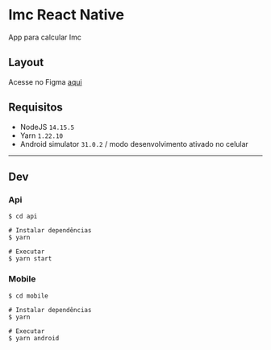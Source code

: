 # Imc React Native

App para calcular Imc

## Layout

Acesse no Figma [aqui](https://www.figma.com/file/1NrE0O3KOxQbgpK5NFRa5U/ps-react-native-Copy?node-id=1%3A3)

## Requisitos

 - NodeJS `14.15.5`
 - Yarn `1.22.10`
 - Android simulator `31.0.2` / modo desenvolvimento ativado no celular

***

## Dev

### Api

```shell
$ cd api

# Instalar dependências
$ yarn

# Executar
$ yarn start
```

### Mobile

```shell
$ cd mobile

# Instalar dependências
$ yarn

# Executar
$ yarn android
```

